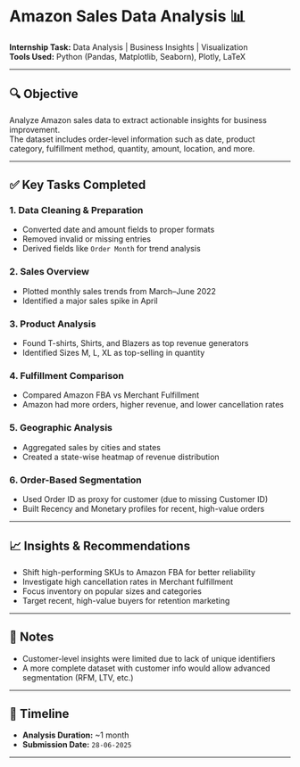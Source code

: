 # Amazon Sales Data Analysis 📊

**Internship Task:** Data Analysis | Business Insights | Visualization  
**Tools Used:** Python (Pandas, Matplotlib, Seaborn), Plotly, LaTeX

---

## 🔍 Objective
Analyze Amazon sales data to extract actionable insights for business improvement.  
The dataset includes order-level information such as date, product category, fulfillment method, quantity, amount, location, and more.

---

## ✅ Key Tasks Completed

### 1. Data Cleaning & Preparation
- Converted date and amount fields to proper formats
- Removed invalid or missing entries
- Derived fields like `Order Month` for trend analysis

### 2. Sales Overview
- Plotted monthly sales trends from March–June 2022
- Identified a major sales spike in April

### 3. Product Analysis
- Found T-shirts, Shirts, and Blazers as top revenue generators
- Identified Sizes M, L, XL as top-selling in quantity

### 4. Fulfillment Comparison
- Compared Amazon FBA vs Merchant Fulfillment
- Amazon had more orders, higher revenue, and lower cancellation rates

### 5. Geographic Analysis
- Aggregated sales by cities and states
- Created a state-wise heatmap of revenue distribution

### 6. Order-Based Segmentation
- Used Order ID as proxy for customer (due to missing Customer ID)
- Built Recency and Monetary profiles for recent, high-value orders

---

## 📈 Insights & Recommendations

- Shift high-performing SKUs to Amazon FBA for better reliability
- Investigate high cancellation rates in Merchant fulfillment
- Focus inventory on popular sizes and categories
- Target recent, high-value buyers for retention marketing

---

## 📝 Notes

- Customer-level insights were limited due to lack of unique identifiers
- A more complete dataset with customer info would allow advanced segmentation (RFM, LTV, etc.)

---

## 📅 Timeline

- **Analysis Duration:** ~1 month
- **Submission Date:** `28-06-2025`

---
